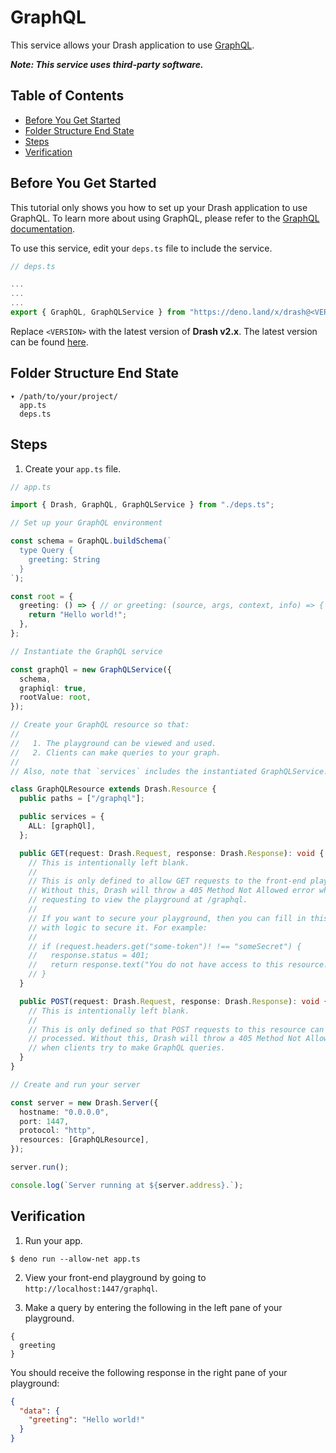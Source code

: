 # GraphQL

This service allows your Drash application to use
[GraphQL](https://graphql.org/).

_**Note: This service uses third-party software.**_

## Table of Contents

- [Before You Get Started](#before-you-get-started)
- [Folder Structure End State](#folder-structure-end-state)
- [Steps](#steps)
- [Verification](#verification)

## Before You Get Started

This tutorial only shows you how to set up your Drash application to use
GraphQL. To learn more about using GraphQL, please refer to the
[GraphQL documentation](https://graphql.org/).

To use this service, edit your `deps.ts` file to include the service.

```typescript
// deps.ts

...
...
...
export { GraphQL, GraphQLService } from "https://deno.land/x/drash@<VERSION>/src/services/graphql/graphql.ts";
```

Replace `<VERSION>` with the latest version of **Drash v2.x**. The latest
version can be found [here](https://github.com/drashland/drash/releases/latest).

## Folder Structure End State

```text
▾ /path/to/your/project/
  app.ts
  deps.ts
```

## Steps

1. Create your `app.ts` file.

```typescript
// app.ts

import { Drash, GraphQL, GraphQLService } from "./deps.ts";

// Set up your GraphQL environment

const schema = GraphQL.buildSchema(`
  type Query {
    greeting: String
  }
`);

const root = {
  greeting: () => { // or greeting: (source, args, context, info) => {
    return "Hello world!";
  },
};

// Instantiate the GraphQL service

const graphQl = new GraphQLService({
  schema,
  graphiql: true,
  rootValue: root,
});

// Create your GraphQL resource so that:
//
//   1. The playground can be viewed and used.
//   2. Clients can make queries to your graph.
//
// Also, note that `services` includes the instantiated GraphQLService.

class GraphQLResource extends Drash.Resource {
  public paths = ["/graphql"];

  public services = {
    ALL: [graphQl],
  };

  public GET(request: Drash.Request, response: Drash.Response): void {
    // This is intentionally left blank.
    //
    // This is only defined to allow GET requests to the front-end playground.
    // Without this, Drash will throw a 405 Method Not Allowed error when
    // requesting to view the playground at /graphql.
    //
    // If you want to secure your playground, then you can fill in this method
    // with logic to secure it. For example:
    //
    // if (request.headers.get("some-token")! !== "someSecret") {
    //   response.status = 401;
    //   return response.text("You do not have access to this resource.");
    // }
  }

  public POST(request: Drash.Request, response: Drash.Response): void {
    // This is intentionally left blank.
    //
    // This is only defined so that POST requests to this resource can be
    // processed. Without this, Drash will throw a 405 Method Not Allowed error
    // when clients try to make GraphQL queries.
  }
}

// Create and run your server

const server = new Drash.Server({
  hostname: "0.0.0.0",
  port: 1447,
  protocol: "http",
  resources: [GraphQLResource],
});

server.run();

console.log(`Server running at ${server.address}.`);
```

## Verification

1. Run your app.

```shell
$ deno run --allow-net app.ts
```

2. View your front-end playground by going to `http://localhost:1447/graphql`.

3. Make a query by entering the following in the left pane of your playground.

```text
{
  greeting
}
```

You should receive the following response in the right pane of your playground:

```json
{
  "data": {
    "greeting": "Hello world!"
  }
}
```
